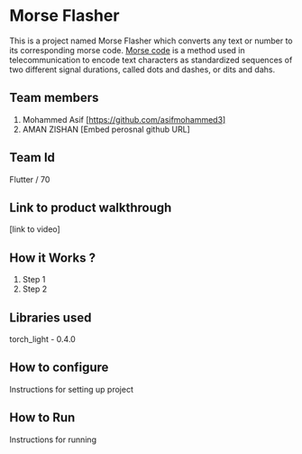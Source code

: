# Morse Flasher
This is a project named Morse Flasher which converts any text or number to its corresponding morse code.
[Morse code](https://en.wikipedia.org/wiki/Morse_code) is a method used in telecommunication to encode text characters as standardized sequences of two different signal durations, called dots and dashes, or dits and dahs.

## Team members
1. Mohammed Asif [https://github.com/asifmohammed3]
2. AMAN ZISHAN [Embed perosnal github URL]

## Team Id
Flutter / 70

## Link to product walkthrough
[link to video]

## How it Works ?
1. Step 1
2. Step 2

## Libraries used
torch_light - 0.4.0

## How to configure
Instructions for setting up project

## How to Run
Instructions for running
